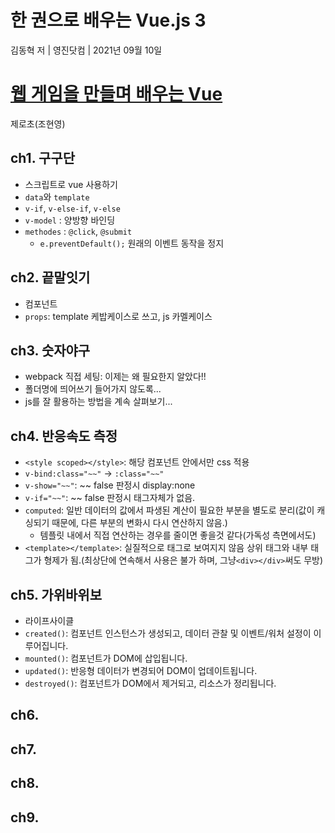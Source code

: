 # 한 권으로 배우는 Vue.js 3

김동혁 저 | 영진닷컴 | 2021년 09월 10일

# [웹 게임을 만들며 배우는 Vue](https://www.inflearn.com/course/web-game-vue/dashboard)

제로초(조현영)

## ch1. 구구단

- 스크립트로 vue 사용하기
- `data`와 `template`
- `v-if`, `v-else-if`, `v-else`
- `v-model` : 양방향 바인딩
- `methodes` : `@click`, `@submit`
  - `e.preventDefault();` 원래의 이벤트 동작을 정지

## ch2. 끝말잇기

- 컴포넌트
- `props`: template 케밥케이스로 쓰고, js 카멜케이스

## ch3. 숫자야구

- webpack 직접 세팅: 이제는 왜 필요한지 알았다!!
- 폴더명에 띄어쓰기 들어가지 않도록...
- js를 잘 활용하는 방법을 계속 살펴보기...

## ch4. 반응속도 측정

- `<style scoped></style>`: 해당 컴포넌트 안에서만 css 적용
- `v-bind:class="~~"` -> `:class="~~"`
- `v-show="~~"`: ~~ false 판정시 display:none
- `v-if="~~"`: ~~ false 판정시 태그자체가 없음.
- `computed`: 일반 데이터의 값에서 파생된 계산이 필요한 부분을 별도로 분리(값이 캐싱되기 때문에, 다른 부분의 변화시 다시 연산하지 않음.)
  - 템플릿 내에서 직접 연산하는 경우를 줄이면 좋을것 같다(가독성 측면에서도)
- `<template></template>`: 실질적으로 태그로 보여지지 않음 상위 태그와 내부 태그가 형제가 됨.(최상단에 연속해서 사용은 불가 하며, 그냥`<div></div>`써도 무방)

## ch5. 가위바위보

- 라이프사이클
- `created()`: 컴포넌트 인스턴스가 생성되고, 데이터 관찰 및 이벤트/워처 설정이 이루어집니다.
- `mounted()`: 컴포넌트가 DOM에 삽입됩니다.
- `updated()`: 반응형 데이터가 변경되어 DOM이 업데이트됩니다.
- `destroyed()`: 컴포넌트가 DOM에서 제거되고, 리소스가 정리됩니다.

## ch6.

## ch7.

## ch8.

## ch9.
